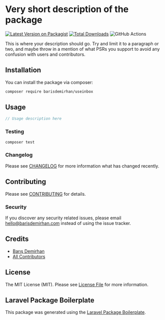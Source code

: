 # Very short description of the package

[![Latest Version on Packagist](https://img.shields.io/packagist/v/barisdemirhan/useinbox.svg?style=flat-square)](https://packagist.org/packages/barisdemirhan/useinbox)
[![Total Downloads](https://img.shields.io/packagist/dt/barisdemirhan/useinbox.svg?style=flat-square)](https://packagist.org/packages/barisdemirhan/useinbox)
![GitHub Actions](https://github.com/barisdemirhan/useinbox/actions/workflows/main.yml/badge.svg)

This is where your description should go. Try and limit it to a paragraph or two, and maybe throw in a mention of what PSRs you support to avoid any confusion with users and contributors.

## Installation

You can install the package via composer:

```bash
composer require barisdemirhan/useinbox
```

## Usage

```php
// Usage description here
```

### Testing

```bash
composer test
```

### Changelog

Please see [CHANGELOG](CHANGELOG.md) for more information what has changed recently.

## Contributing

Please see [CONTRIBUTING](CONTRIBUTING.md) for details.

### Security

If you discover any security related issues, please email hello@barisdemirhan.com instead of using the issue tracker.

## Credits

-   [Barış Demirhan](https://github.com/barisdemirhan)
-   [All Contributors](../../contributors)

## License

The MIT License (MIT). Please see [License File](LICENSE.md) for more information.

## Laravel Package Boilerplate

This package was generated using the [Laravel Package Boilerplate](https://laravelpackageboilerplate.com).
